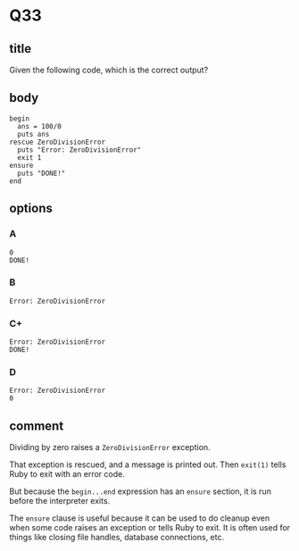 # Q33

## title

Given the following code, which is the correct output?

## body

```
begin
  ans = 100/0
  puts ans
rescue ZeroDivisionError
  puts "Error: ZeroDivisionError"
  exit 1
ensure
  puts "DONE!"
end
```

## options

### A

```
0
DONE!
```

### B

```
Error: ZeroDivisionError
```

### C+

```
Error: ZeroDivisionError
DONE!
```

### D

```
Error: ZeroDivisionError
0
```

## comment

Dividing by zero raises a `ZeroDivisionError` exception.

That exception is rescued, and a message is printed out. Then `exit(1)` tells Ruby to exit with an error code.

But because the `begin...end` expression has an `ensure` section, it is run before the interpreter exits.

The `ensure` clause is useful because it can be used to do cleanup even when some code raises an exception or tells Ruby to exit. It is often used for things like closing file handles, database connections, etc.
